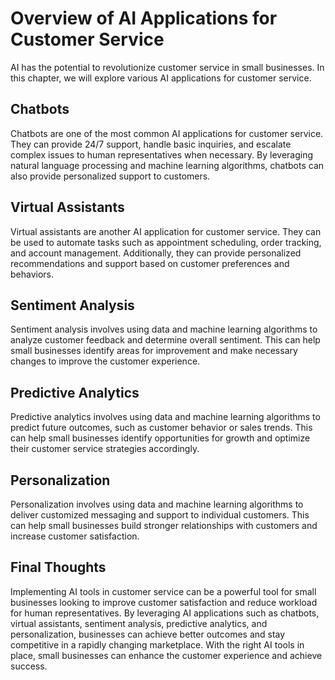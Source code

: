 # Overview of AI Applications for Customer Service

AI has the potential to revolutionize customer service in small businesses. In this chapter, we will explore various AI applications for customer service.

Chatbots
--------

Chatbots are one of the most common AI applications for customer service. They can provide 24/7 support, handle basic inquiries, and escalate complex issues to human representatives when necessary. By leveraging natural language processing and machine learning algorithms, chatbots can also provide personalized support to customers.

Virtual Assistants
------------------

Virtual assistants are another AI application for customer service. They can be used to automate tasks such as appointment scheduling, order tracking, and account management. Additionally, they can provide personalized recommendations and support based on customer preferences and behaviors.

Sentiment Analysis
------------------

Sentiment analysis involves using data and machine learning algorithms to analyze customer feedback and determine overall sentiment. This can help small businesses identify areas for improvement and make necessary changes to improve the customer experience.

Predictive Analytics
--------------------

Predictive analytics involves using data and machine learning algorithms to predict future outcomes, such as customer behavior or sales trends. This can help small businesses identify opportunities for growth and optimize their customer service strategies accordingly.

Personalization
---------------

Personalization involves using data and machine learning algorithms to deliver customized messaging and support to individual customers. This can help small businesses build stronger relationships with customers and increase customer satisfaction.

Final Thoughts
--------------

Implementing AI tools in customer service can be a powerful tool for small businesses looking to improve customer satisfaction and reduce workload for human representatives. By leveraging AI applications such as chatbots, virtual assistants, sentiment analysis, predictive analytics, and personalization, businesses can achieve better outcomes and stay competitive in a rapidly changing marketplace. With the right AI tools in place, small businesses can enhance the customer experience and achieve success.
